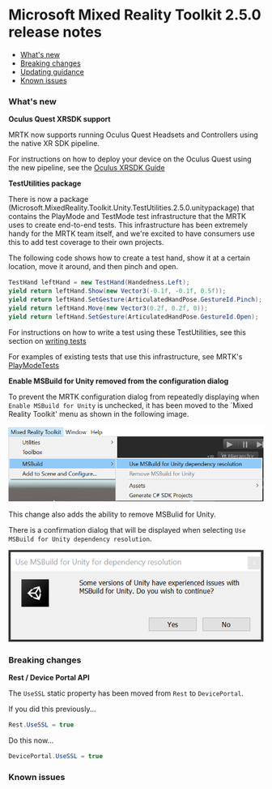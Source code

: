 # Microsoft Mixed Reality Toolkit 2.5.0 release notes

- [What's new](#whats-new)
- [Breaking changes](#breaking-changes)
- [Updating guidance](Updating.md#upgrading-to-a-new-version-of-mrtk)
- [Known issues](#known-issues)

### What's new

**Oculus Quest XRSDK support**

MRTK now supports running Oculus Quest Headsets and Controllers using the native XR SDK pipeline.

For instructions on how to deploy your device on the Oculus Quest using the new pipeline, see the [Oculus XRSDK Guide](CrossPlatform\LeapMotionMRTK.md)

**TestUtilities package**

There is now a package (Microsoft.MixedReality.Toolkit.Unity.TestUtilities.2.5.0.unitypackage) that contains the
PlayMode and TestMode test infrastructure that the MRTK uses to create end-to-end tests. This infrastructure has
been extremely handy for the MRTK team itself, and we're excited to have consumers use this to add test coverage
to their own projects.

The following code shows how to create a test hand, show it at a certain location, move it around, and then
pinch and open.

```csharp
TestHand leftHand = new TestHand(Handedness.Left);
yield return leftHand.Show(new Vector3(-0.1f, -0.1f, 0.5f));
yield return leftHand.SetGesture(ArticulatedHandPose.GestureId.Pinch);
yield return leftHand.Move(new Vector3(0.2f, 0.2f, 0));
yield return leftHand.SetGesture(ArticulatedHandPose.GestureId.Open);
```

For instructions on how to write a test using these TestUtilities, see this section on
[writing tests](Contributing/UnitTests.md#writing-tests)

For examples of existing tests that use this infrastructure, see MRTK's [PlayModeTests](https://github.com/microsoft/MixedRealityToolkit-Unity/tree/mrtk_development/Assets/MRTK/Tests/PlayModeTests)

**Enable MSBuild for Unity removed from the configuration dialog**

To prevent the MRTK configuration dialog from repeatedly displaying when `Enable MSBuild for Unity` is unchecked, it has been moved to the `Mixed Reality Toolkit' menu as shown in the following image.

![MSBuild for Unity menu items](Images/ConfigurationDialog/MSB4UMenuItems.png)

This change also adds the ability to remove MSBulid for Unity.

There is a confirmation dialog that will be displayed when selecting `Use MSBuild for Unity dependency resolution`.

![MSBuild for Unity confirmation](Images/ConfigurationDialog/EnableMSB4UPrompt.png)

### Breaking changes

**Rest / Device Portal API**

The `UseSSL` static property has been moved from `Rest` to `DevicePortal`.

If you did this previously...

```csharp
Rest.UseSSL = true
```

Do this now...

```csharp
DevicePortal.UseSSL = true
```

### Known issues
